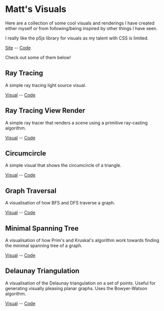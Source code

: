 # Matt's Visuals

Here are a collection of some cool visuals and renderings I have created either myself or from following/being inspired by other things I have seen.

I really like the p5js library for visuals as my talent with CSS is limited.

[Site](https://matthiebl.github.io/visuals/)
-- <a href="https://github.com/matthiebl/visuals/" target="_blank">Code</a>

Check out some of them below!


## Ray Tracing

A simple ray tracing light source visual.

[Visual](https://matthiebl.github.io/visuals/ray-tracing/)
-- <a href="https://github.com/matthiebl/visuals/blob/master/ray-tracing/" target="_blank">Code</a>


## Ray Tracing View Render

A simple ray tracer that renders a scene using a primitive ray-casting algorithm.

[Visual](https://matthiebl.github.io/visuals/ray-cast-render/)
-- <a href="https://github.com/matthiebl/visuals/blob/master/ray-cast-render/" target="_blank">Code</a>


## Circumcircle

A simple visual that shows the circumcircle of a triangle.

[Visual](https://matthiebl.github.io/visuals/circumcircle/)
-- <a href="https://github.com/matthiebl/visuals/blob/master/circumcircle/" target="_blank">Code</a>


## Graph Traversal

A visualisation of how BFS and DFS traverse a graph.

[Visual](https://matthiebl.github.io/visuals/graphs/search/)
-- <a href="https://github.com/matthiebl/visuals/blob/master/graphs/search/" target="_blank">Code</a>


## Minimal Spanning Tree

A visualisation of how Prim's and Kruskal's algorithm work towards finding
the minimal spanning tree of a graph.

[Visual](https://matthiebl.github.io/visuals/graphs/mst/)
-- <a href="https://github.com/matthiebl/visuals/blob/master/graphs/mst/" target="_blank">Code</a>

## Delaunay Triangulation

A visualisation of the Delaunay triangulation on a set of points. Useful for
generating visually pleasing planar graphs. Uses the Bowyer-Watson algorithm.

[Visual](https://matthiebl.github.io/visuals/graphs/delaunay-triangulation/)
-- <a href="https://github.com/matthiebl/visuals/blob/master/graphs/delaunay-triangulation/" target="_blank">Code</a>

